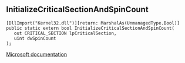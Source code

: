 ## InitializeCriticalSectionAndSpinCount

```
[DllImport("Kernel32.dll")][return: MarshalAs(UnmanagedType.Bool)]
public static extern bool InitializeCriticalSectionAndSpinCount(
   out CRITICAL_SECTION lpCriticalSection,
   uint dwSpinCount
);
```

[Microsoft documentation](https://docs.microsoft.com/en-us/windows/win32/api/synchapi/nf-synchapi-initializecriticalsectionandspincoun)
